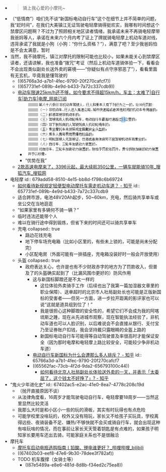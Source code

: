- >骑上我心爱的小摩托~
- （“低情商”）咱们先不谈“新国标电动自行车”这个在细节上并不简单的问题，我“赶时间”，在我们大美镇江无证驾驶电轻摩骑得挺欢实，我哪有时间想这个禁摩区问题啊？不过为了照顾相关地区读者情绪，我承诺未来不再骑电轻摩带我爸妈等人，承诺在未来六个月内考了证上了牌就骑电轻摩上机动车道对线，违背承诺了我就是小狗（小狗：“你什么资格？”），满意了吧？至少我爸妈怕是不会太满意，暂时
- 当然，我不骑摩托，镇江对摩托的限制可能也比较小，如果未能关心到禁摩区读者，还请谅解，我也准备“拨冗”考证（然后上机动车道骑体验一下，看看会不会出现类似副处长送外卖的窘境——“你疑似有点守序邪恶了”），看看里面有无玄机，毕竟我是懂驾驶的
	- ((65766a3d-a7b1-4fec-9790-20f270cafcf7))
	- ((657731ef-089b-4e9d-b433-7a72c337cdb9))
	- [电动车限速25km/h还不够，如今要求不得超15km/h，车主：太难了|自行车|助力车|电摩_网易订阅](https://www.163.com/dy/article/GOKA01IV0552A4KM.html)
		- ![soffice.bin_PluXAFzGsm.png](../assets/soffice.bin_PluXAFzGsm_1702311638840_0.png)
		- “优势在我”
	- [2款高速电摩来了，3396元起，最大续航350公里，一辆车就能骑10年_搜狐汽车_搜狐网](https://www.sohu.com/a/623710630_120845368)
- 电轻摩
  id:: 679add58-8510-4e15-bb8d-f798c6b69724
	- [如何看待新规规定轻便型电动摩托车需走机动车道？ - 知乎](https://www.zhihu.com/question/515730255)
	  id:: 657731ef-089b-4e9d-b433-7a72c337cdb9
	- 适合跨市游，电池48V20Ah起步，50~60km，充电，然后骑共享单车或坐公交在当地逛逛
	- “如果家里有多辆何不骑一辆？”
	- 临时违法还能带个人
	- 难以在骑行途中得到锻炼，但省下来的时间还可以骑共享单车
	- 充电
	  collapsed:: true
		- 路边花钱充电
		- 地下停车场充电箱（比如小区里的，有些未上锁的，可能是尚未分配完）
		- 小区配电房（外面可能有一排插座，充电箱没装好时一般会开放使用）
	- 头盔
	  collapsed:: true
		- 政府表达关心，也许是也有不少财政赤字的地方为了罚款收入，但普及了的头盔确实起到了（比漏风围巾更好的）防风作用
			- 这与新国标脚蹬还是不太一样的
				- 这位体验外卖骑手工作（后续也出了我第一篇加湿器文章里的职业保障）、送单超时的北京市人社局副处长也可能是正版新国标的受害者——但另一方面，进一步拉开距离的影评家也可以说“这就是道具组到位了！”
				- 我是很担心这种脚蹬的安全性的，希望它们不会成为我的阿喀琉斯之踵，现在从先进城市观察，现在智能执法经验了，非机动车道也可以人脸识别，以后难说会不会直接从银行、支付宝乃至证券账户扣钱，我会坚持戴只露眼睛的全盔上路的
				- 新国标电动自行车可能得等自动驾驶普及率很高时才能保证安全（因为那时电摩和电轻摩上路比较安全，可能较少争非机动车道）
			- [电动自行车新国标为什么会遭那么多人排斥？ - 知乎](https://www.zhihu.com/question/320753891)
			  id:: 65766a3d-a7b1-4fec-9790-20f270cafcf7
			- ((65562fac-73cb-4f2d-9da2-656793100c44))
				- [如何看待北京人社局副处长体验送外卖的一天，并表示「太委屈了，这个钱太不好挣了」? - 知乎](https://www.zhihu.com/question/456959883)
- “鬼火少年进化史”
  id:: 67402ac5-e2ac-41e0-8ea7-4778c208c19d
	- （抛开直接原因不谈）
	- 从法律角度看，16周岁才能驾驶电动自行车，电轻摩要18周岁——当然这里显然比较灵活
	- 我那么大时是和小区小一些的玩的滑板，其实有时玩得也有点危险
	- 可能学校里没啥玩的，校外又没有陪玩，家长又不给孩子买玩具，学校离得远些、夜骑装备不足、嫌热/不够快就不会买或骑自行车，就会出现这种有啥玩啥的情况，而在事前让家长天天管着钥匙是有点难的，如果孩子明知家长要用车还出去骑，可能家庭关系也不是很融洽
- 摩托车
	- [摩托车启动电瓶选购指南丨铅酸、锂电谁更好？_哔哩哔哩_bilibili](https://www.bilibili.com/video/BV1LQ4y157Rq)
	- ((67402b03-eef8-47e6-9b30-78dee3f782af))
	- TODO 机车腹撑（女骑士等）
		- ((67e5489a-e8e6-481d-8d8b-f34ed2c75ea8))